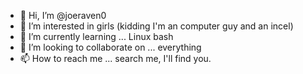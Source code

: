 - 👋 Hi, I’m @joeraven0
- 👀 I’m interested in girls (kidding I'm an computer guy and an incel)
- 🌱 I’m currently learning ... Linux bash
- 💞️ I’m looking to collaborate on ... everything
- 📫 How to reach me ... search me, I'll find you.

<!---
joeraven0/joeraven0 is a ✨ special ✨ repository because its `README.md` (this file) appears on your GitHub profile.
You can click the Preview link to take a look at your changes.
--->
